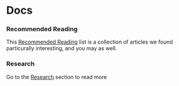 # Docs

### Recommended Reading

This [Recommended Reading][1] list is a collection of articles we found
particurally interesting, and you may as well.

   [1]: http://crypto.is/docs/reading/

### Research

Go to the [Research][2] section to read more

   [2]: http://crypto.is/docs/research/

